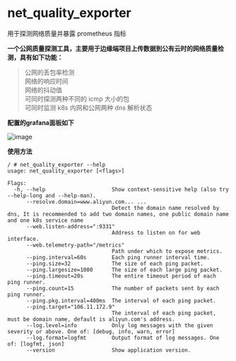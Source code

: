 # net_quality_exporter
用于探测网络质量并暴露 prometheus 指标

**一个公网质量探测工具，主要用于边缘端项目上传数据到公有云时的网络质量检测，具有如下功能：**
> 公网的丢包率检测  
> 网络的响应时间  
> 网络的抖动值  
> 可同时探测两种不同的 icmp 大小的包  
> 可同时监测 k8s 内网和公网两种 dns 解析状态  

**配置的grafana面板如下**

![image](https://user-images.githubusercontent.com/13415530/198239144-697e2762-2558-4a04-a51e-e7e351bc62f8.png)

**使用方法**

```
/ # net_quality_exporter --help
usage: net_quality_exporter [<flags>]

Flags:
  -h, --help                     Show context-sensitive help (also try --help-long and --help-man).
      --resolve.domain=www.aliyun.com... ...  
                                 Detect the domain name resolved by dns, It is recommended to add two domain names, one public domain name and one k8s service name
      --web.listen-address=":9331"  
                                 Address to listen on for web interface.
      --web.telemetry-path="/metrics"  
                                 Path under which to expose metrics.
      --ping.interval=60s        Each ping runner interval time.
      --ping.size=32             The size of each ping packet.
      --ping.largesize=1000      The size of each large ping packet.
      --ping.timeout=20s         The entire timeout period of each ping runner.
      --ping.count=15            The number of packets sent by each ping runner.
      --ping.pkg.interval=400ms  The interval of each ping packet.
      --ping.target="106.11.172.9"  
                                 The interval of each ping packet, must be domain name, default is aliyun.com's address.
      --log.level=info           Only log messages with the given severity or above. One of: [debug, info, warn, error]
      --log.format=logfmt        Output format of log messages. One of: [logfmt, json]
      --version                  Show application version.
```
